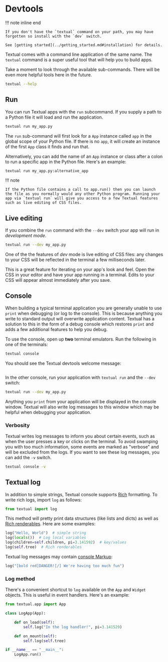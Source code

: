 # Devtools

!!! note inline end

    If you don't have the `textual` command on your path, you may have forgotten so install with the `dev` switch.

    See [getting started](../getting_started.md#installation) for details.

Textual comes with a command line application of the same name. The `textual` command is a super useful tool that will help you to build apps.

Take a moment to look through the available sub-commands. There will be even more helpful tools here in the future.

```bash
textual --help
```


## Run

You can run Textual apps with the `run` subcommand. If you supply a path to a Python file it will load and run the application.

```bash
textual run my_app.py
```

The `run` sub-command will first look for a `App` instance called `app` in the global scope of your Python file. If there is no `app`, it will create an instance of the first `App` class it finds and run that.

Alternatively, you can add the name of an `App` instance or class after a colon to run a specific app in the Python file. Here's an example: 

```bash
textual run my_app.py:alternative_app
```

!!! note

    If the Python file contains a call to app.run() then you can launch the file as you normally would any other Python program. Running your app via `textual run` will give you access to a few Textual features such as live editing of CSS files.


## Live editing

If you combine the `run` command with the `--dev` switch your app will run in *development mode*.

```bash
textual run --dev my_app.py
```

One of the the features of *dev* mode is live editing of CSS files: any changes to your CSS will be reflected in the terminal a few milliseconds later.

This is a great feature for iterating on your app's look and feel. Open the CSS in your editor and have your app running in a terminal. Edits to your CSS will appear almost immediately after you save.

## Console

When building a typical terminal application you are generally unable to use `print` when debugging (or log to the console). This is because anything you write to standard output will overwrite application content. Textual has a solution to this in the form of a debug console which restores `print` and adds a few additional features to help you debug.

To use the console, open up **two** terminal emulators. Run the following in one of the terminals:

```bash
textual console
```

You should see the Textual devtools welcome message:

```{.textual title="textual console" path="docs/examples/getting_started/console.py", press="_,_"}
```

In the other console, run your application with `textual run` and the `--dev` switch:

```bash
textual run --dev my_app.py
```

Anything you `print` from your application will be displayed in the console window. Textual will also write log messages to this window which may be helpful when debugging your application.


### Verbosity

Textual writes log messages to inform you about certain events, such as when the user presses a key or clicks on the terminal. To avoid swamping you with too much information, some events are marked as "verbose" and will be excluded from the logs. If you want to see these log messages, you can add the `-v` switch.

```bash
textual console -v
```

## Textual log

In addition to simple strings, Textual console supports [Rich](https://rich.readthedocs.io/en/latest/) formatting. To write rich logs, import `log` as follows:

```python
from textual import log
```

This method will pretty print data structures (like lists and dicts) as well as [Rich renderables](https://rich.readthedocs.io/en/stable/protocol.html). Here are some examples:

```python
log("Hello, World")  # simple string
log(locals())  # Log local variables
log(children=self.children, pi=3.141592)  # key/values
log(self.tree)  # Rich renderables
```

Textual log messages may contain [console Markup](https://rich.readthedocs.io/en/stable/markup.html):

```python
log("[bold red]DANGER![/] We're having too much fun")
```

### Log method

There's a convenient shortcut to `log` available on the `App` and `Widget` objects. This is useful in event handlers. Here's an example:

```python
from textual.app import App

class LogApp(App):

    def on_load(self):
        self.log("In the log handler!", pi=3.141529)

    def on_mount(self):
        self.log(self.tree)

if __name__ == "__main__":
    LogApp.run()

```
